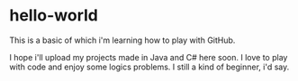 # hello-world

This is a basic <sampletext> of which i'm learning how to play with GitHub.
  
  I hope i'll upload my projects made in Java and C# here soon. I love to play with code and enjoy some logics problems.
   I still a kind of beginner, i'd say.
